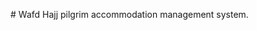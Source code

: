 #   W a f d 
 
 H a j j   p i l g r i m   a c c o m m o d a t i o n   m a n a g e m e n t   s y s t e m . 
 